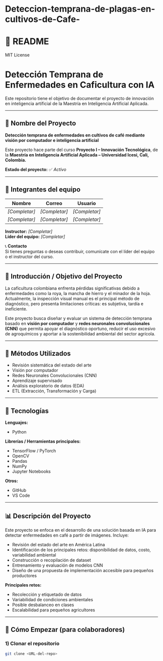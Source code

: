 # Deteccion-temprana-de-plagas-en-cultivos-de-Cafe-
# 📘 README  
MIT License  

# Detección Temprana de Enfermedades en Caficultura con IA  

Este repositorio tiene el objetivo de documentar el proyecto de innovación en inteligencia artificial de la Maestría en Inteligencia Artificial Aplicada.

---

## 🧩 Nombre del Proyecto  
**Detección temprana de enfermedades en cultivos de café mediante visión por computador e inteligencia artificial**  

Este proyecto hace parte del curso **Proyecto I – Innovación Tecnológica**, de la **Maestría en Inteligencia Artificial Aplicada – Universidad Icesi, Cali, Colombia.**

**Estado del proyecto:** ✅ *Activo*

---

## 👥 Integrantes del equipo  

| Nombre | Correo | Usuario |
|--------|--------|--------|
| *[Completar]* | *[Completar]* | *[Completar]* |
| *[Completar]* | *[Completar]* | *[Completar]* |

**Instructor:** *[Completar]*  
**Líder del equipo:** *[Completar]*  

📞 **Contacto**  
Si tienes preguntas o deseas contribuir, comunícate con el líder del equipo o el instructor del curso.

---

## 🎯 Introducción / Objetivo del Proyecto  

La caficultura colombiana enfrenta pérdidas significativas debido a enfermedades como la roya, la mancha de hierro y el minador de la hoja. Actualmente, la inspección visual manual es el principal método de diagnóstico, pero presenta limitaciones críticas: es subjetiva, tardía e ineficiente.  

Este proyecto busca diseñar y evaluar un sistema de detección temprana basado en **visión por computador** y **redes neuronales convolucionales (CNN)** que permita apoyar el diagnóstico oportuno, reducir el uso excesivo de agroquímicos y aportar a la sostenibilidad ambiental del sector agrícola.

---

## 🧠 Métodos Utilizados  

- Revisión sistemática del estado del arte  
- Visión por computador  
- Redes Neuronales Convolucionales (CNN)  
- Aprendizaje supervisado  
- Análisis exploratorio de datos (EDA)  
- ETL (Extracción, Transformación y Carga)  

---

## 🧰 Tecnologías  

**Lenguajes:**  
- Python  

**Librerías / Herramientas principales:**  
- TensorFlow / PyTorch  
- OpenCV  
- Pandas  
- NumPy  
- Jupyter Notebooks  

**Otros:**  
- GitHub  
- VS Code  

---

## 📊 Descripción del Proyecto  

Este proyecto se enfoca en el desarrollo de una solución basada en IA para detectar enfermedades en café a partir de imágenes. Incluye:  

- Revisión del estado del arte en América Latina  
- Identificación de los principales retos: disponibilidad de datos, costo, variabilidad ambiental  
- Construcción o recopilación de dataset  
- Entrenamiento y evaluación de modelos CNN  
- Diseño de una propuesta de implementación accesible para pequeños productores  

**Principales retos:**  
- Recolección y etiquetado de datos  
- Variabilidad de condiciones ambientales  
- Posible desbalanceo en clases  
- Escalabilidad para pequeños agricultores  

---

## 🚀 Cómo Empezar (para colaboradores)

### 1) Clonar el repositorio
```bash
git clone <URL-del-repo>
